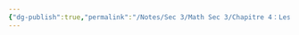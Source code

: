 ```yaml
---
{"dg-publish":true,"permalink":"/Notes/Sec 3/Math Sec 3/Chapitre 4：Les Inéquations/Section 4.4：L'ensemble-solution/B) Sur l’axe des nombres (droite numérique)/"}
---
```



